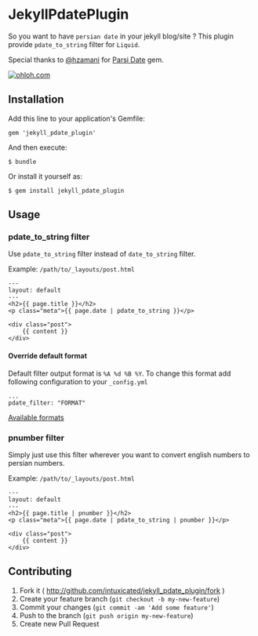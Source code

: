 # JekyllPdatePlugin

So you want to have `persian date` in your jekyll blog/site ? This plugin provide `pdate_to_string` filter for `Liquid`. 

Special thanks to [@hzamani](https://github.com/hzamani) for [Parsi Date](https://github.com/hzamani/parsi-date) gem.

[![ohloh.com](https://www.ohloh.net/accounts/322550/widgets/account_detailed.gif)](https://www.ohloh.net/accounts/322550?ref=Detailed)

## Installation

Add this line to your application's Gemfile:

    gem 'jekyll_pdate_plugin'

And then execute:

    $ bundle

Or install it yourself as:

    $ gem install jekyll_pdate_plugin

## Usage

### pdate_to_string filter

Use `pdate_to_string` filter instead of `date_to_string` filter.

Example: `/path/to/_layouts/post.html`

    ---
    layout: default
    ---
    <h2>{{ page.title }}</h2>
    <p class="meta">{{ page.date | pdate_to_string }}</p>

    <div class="post">
        {{ content }}
    </div>

#### Override default format

Default filter output format is `%A %d %B %Y`. To change this format add following configuration to your `_config.yml`

    ...
    pdate_filter: "FORMAT"

[Available formats](http://www.ruby-doc.org/stdlib-1.9.3/libdoc/date/rdoc/DateTime.html#method-i-strftime)

### pnumber filter

Simply just use this filter wherever you want to convert english numbers to persian numbers.

Example: `/path/to/_layouts/post.html`

    ---
    layout: default
    ---
    <h2>{{ page.title | pnumber }}</h2>
    <p class="meta">{{ page.date | pdate_to_string | pnumber }}</p>

    <div class="post">
        {{ content }}
    </div>

## Contributing

1. Fork it ( http://github.com/intuxicated/jekyll_pdate_plugin/fork )
2. Create your feature branch (`git checkout -b my-new-feature`)
3. Commit your changes (`git commit -am 'Add some feature'`)
4. Push to the branch (`git push origin my-new-feature`)
5. Create new Pull Request
